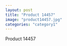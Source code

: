 ```yaml
---
layout: post
title: "Product 14457"
image: "product14457.jpg"
categories: "category1"
---
```

Product 14457
